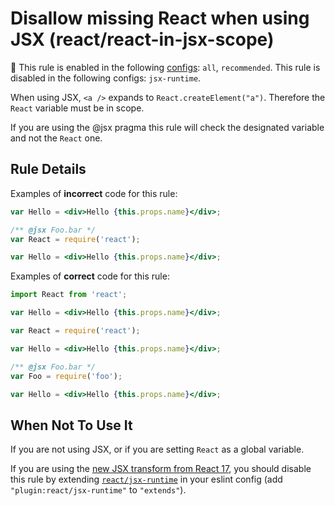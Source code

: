 # Disallow missing React when using JSX (react/react-in-jsx-scope)

💼 This rule is enabled in the following [configs](https://github.com/jsx-eslint/eslint-plugin-react#shareable-configurations): `all`, `recommended`. This rule is disabled in the following configs: `jsx-runtime`.

When using JSX, `<a />` expands to `React.createElement("a")`. Therefore the `React` variable must be in scope.

If you are using the @jsx pragma this rule will check the designated variable and not the `React` one.

## Rule Details

Examples of **incorrect** code for this rule:

```jsx
var Hello = <div>Hello {this.props.name}</div>;
```

```jsx
/** @jsx Foo.bar */
var React = require('react');

var Hello = <div>Hello {this.props.name}</div>;
```

Examples of **correct** code for this rule:

```jsx
import React from 'react';

var Hello = <div>Hello {this.props.name}</div>;
```

```jsx
var React = require('react');

var Hello = <div>Hello {this.props.name}</div>;
```

```jsx
/** @jsx Foo.bar */
var Foo = require('foo');

var Hello = <div>Hello {this.props.name}</div>;
```

## When Not To Use It

If you are not using JSX, or if you are setting `React` as a global variable.

If you are using the [new JSX transform from React 17](https://reactjs.org/blog/2020/09/22/introducing-the-new-jsx-transform.html#removing-unused-react-imports), you should disable this rule by extending [`react/jsx-runtime`](https://github.com/jsx-eslint/eslint-plugin-react/blob/8cf47a8ac2242ee00ea36eac4b6ae51956ba4411/index.js#L165-L179) in your eslint config (add `"plugin:react/jsx-runtime"` to `"extends"`).
